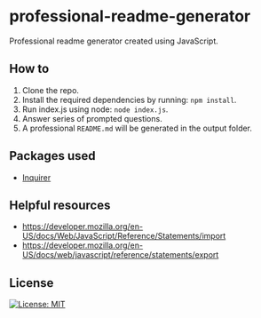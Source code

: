 # professional-readme-generator

Professional readme generator created using JavaScript.

## How to

1. Clone the repo.
2. Install the required dependencies by running: `npm install`.
3. Run index.js using node: `node index.js`.
4. Answer series of prompted questions.
5. A professional `README.md` will be generated in the output folder.

## Packages used

- [Inquirer](https://www.npmjs.com/package/inquirer)

## Helpful resources

- <https://developer.mozilla.org/en-US/docs/Web/JavaScript/Reference/Statements/import>
- <https://developer.mozilla.org/en-US/docs/web/javascript/reference/statements/export>

## License

[![License: MIT](https://img.shields.io/badge/License-MIT-yellow.svg)](https://opensource.org/licenses/MIT)
